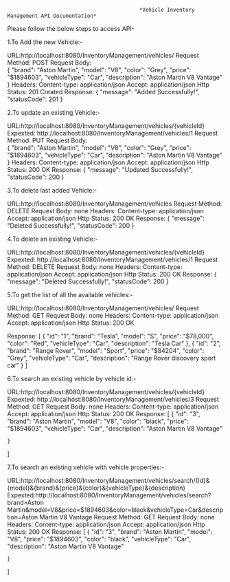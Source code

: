                                                *Vehicle Inventory Management API Documentation*

Please follow the below steps to access API-

1.To Add the new Vehicle:-
 
URL:http://localhost:8080/InventoryManagement/vehicles/
Request Method: POST
Request Body:  
 {
      "brand": "Aston Martin",
      "model": "V8",
      "color": "Grey",
      "price": "$1894603",
      "vehicleType": "Car",
      "description": "Aston Martin V8 Vantage"
  }
Headers:
Content-type: application/json
Accept: application/json
Http Status: 201 Created
Response:
{
    "message": "Added Successfully!",
    "statusCode": 201
}



2.To update an existing Vehicle:-
 
URL:http://localhost:8080/InventoryManagement/vehicles/{vehicleId}
Expexted: http://localhost:8080/InventoryManagement/vehicles/1
Request Method: PUT
Request Body:  
 {
      "brand": "Aston Martin",
      "model": "V8",
      "color": "Grey",
      "price": "$1894603",
      "vehicleType": "Car",
      "description": "Aston Martin V8 Vantage"
  }
Headers:
Content-type: application/json
Accept: application/json
Http Status: 200 OK
Response:
{
    "message": "Updated Successfully!",
    "statusCode": 200
}


3.To delete last added Vehicle:-
 
URL:http://localhost:8080/InventoryManagement/vehicles
Request Method: DELETE
Request Body: none
Headers:
Content-type: application/json
Accept: application/json
Http Status: 200 OK
Response:
{
    "message": "Deleted Successfully!",
    "statusCode": 200
}

4.To delete an existing Vehicle:-
 
URL:http://localhost:8080/InventoryManagement/vehicles/{vehicleId}
Expexted: http://localhost:8080/InventoryManagement/vehicles/1
Request Method: DELETE
Request Body: none
Headers:
Content-type: application/json
Accept: application/json
Http Status: 200 OK
Response:
{
    "message": "Deleted Successfully!",
    "statusCode": 200
}

5.To get the list of all the available vehicles:-
 
URL:http://localhost:8080/InventoryManagement/vehicles/
Request Method: GET
Request Body: none
Headers:
Content-type: application/json
Accept: application/json
Http Status: 200 OK

Response:
 [
    {
	    "id": "1",
        "brand": "Tesla",
        "model": "S",
        "price": "$78,000",
        "color": "Red",
        "vehicleType": "Car",
        "description": "Tesla Car"
    },
    {
	    "id": "2",
        "brand": "Range Rover",
        "model": "Sport",
        "price": "$84204",
        "color": "Grey",
        "vehicleType": "Car",
        "description": "Range Rover discovery sport car"
    }
]

6.To search an existing vehicle by vehicle id:-
 
URL:http://localhost:8080/InventoryManagement/vehicles/{vehicleId}
Expexted: http://localhost:8080/InventoryManagement/vehicles/3
Request Method: GET
Request Body: none
Headers:
Content-type: application/json
Accept: application/json
Http Status: 200 OK
Response:
[
    {
	    "id": "3",
        "brand": "Aston Martin",
        "model": "V8",
        "color": "black",
        "price": "$1894603",
        "vehicleType": "Car",
        "description": "Aston Martin V8 Vantage"
        
    }
]

7.To search an existing vehicle with vehicle properties:-
 
URL:http://localhost:8080/InventoryManagement/vehicles/search/{Id}&{model}&{brand}&{price}&{color}&{vehicleType}&{description}
Expexted:http://localhost:8080/InventoryManagement/vehicles/search?brand=Aston Martin&model=V8&price=$1894603&color=black&vehicleType=Car&description=Aston Martin V8 Vantage
Request Method: GET
Request Body: none
Headers:
Content-type: application/json
Accept: application/json
Http Status: 200 OK
Response:
[
    {
	    "id": "3",
        "brand": "Aston Martin",
        "model": "V8",
        "price": "$1894603",
        "color": "black",
        "vehicleType": "Car",
        "description": "Aston Martin V8 Vantage"
        
    }
]